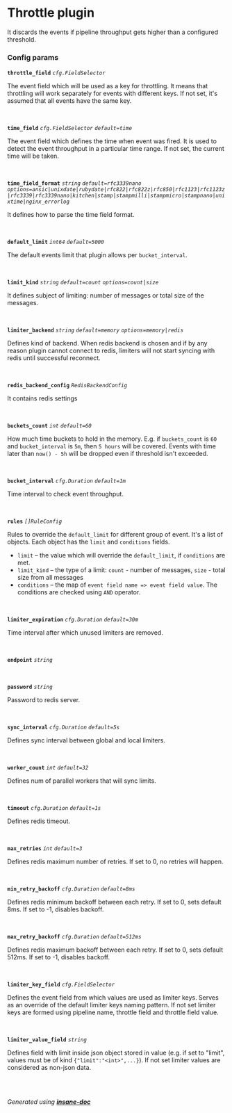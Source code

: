 # Throttle plugin
It discards the events if pipeline throughput gets higher than a configured threshold.

### Config params
**`throttle_field`** *`cfg.FieldSelector`* 

The event field which will be used as a key for throttling.
It means that throttling will work separately for events with different keys.
If not set, it's assumed that all events have the same key.

<br>

**`time_field`** *`cfg.FieldSelector`* *`default=time`* 

The event field which defines the time when event was fired.
It is used to detect the event throughput in a particular time range.
If not set, the current time will be taken.

<br>

**`time_field_format`** *`string`* *`default=rfc3339nano`* *`options=ansic|unixdate|rubydate|rfc822|rfc822z|rfc850|rfc1123|rfc1123z|rfc3339|rfc3339nano|kitchen|stamp|stampmilli|stampmicro|stampnano|unixtime|nginx_errorlog`* 

It defines how to parse the time field format.

<br>

**`default_limit`** *`int64`* *`default=5000`* 

The default events limit that plugin allows per `bucket_interval`.

<br>

**`limit_kind`** *`string`* *`default=count`* *`options=count|size`* 

It defines subject of limiting: number of messages or total size of the messages.

<br>

**`limiter_backend`** *`string`* *`default=memory`* *`options=memory|redis`* 

Defines kind of backend. When redis backend is chosen and if by any reason plugin cannot connect to redis,
limiters will not start syncing with redis until successful reconnect.

<br>

**`redis_backend_config`** *`RedisBackendConfig`* 

It contains redis settings

<br>

**`buckets_count`** *`int`* *`default=60`* 

How much time buckets to hold in the memory. E.g. if `buckets_count` is `60` and `bucket_interval` is `5m`,
then `5 hours` will be covered. Events with time later than `now() - 5h` will be dropped even if threshold isn't exceeded.

<br>

**`bucket_interval`** *`cfg.Duration`* *`default=1m`* 

Time interval to check event throughput.

<br>

**`rules`** *`[]RuleConfig`* 

Rules to override the `default_limit` for different group of event. It's a list of objects.
Each object has the `limit` and `conditions` fields.
* `limit` – the value which will override the `default_limit`, if `conditions` are met.
* `limit_kind` – the type of a limit: `count` - number of messages, `size` - total size from all messages
* `conditions` – the map of `event field name => event field value`. The conditions are checked using `AND` operator.

<br>

**`limiter_expiration`** *`cfg.Duration`* *`default=30m`* 

Time interval after which unused limiters are removed.

<br>

**`endpoint`** *`string`* 


<br>

**`password`** *`string`* 

Password to redis server.

<br>

**`sync_interval`** *`cfg.Duration`* *`default=5s`* 

Defines sync interval between global and local limiters.

<br>

**`worker_count`** *`int`* *`default=32`* 

Defines num of parallel workers that will sync limits.

<br>

**`timeout`** *`cfg.Duration`* *`default=1s`* 

Defines redis timeout.

<br>

**`max_retries`** *`int`* *`default=3`* 

Defines redis maximum number of retries. If set to 0, no retries will happen.

<br>

**`min_retry_backoff`** *`cfg.Duration`* *`default=8ms`* 

Defines redis minimum backoff between each retry. If set to 0, sets default 8ms. If set to -1, disables backoff.

<br>

**`max_retry_backoff`** *`cfg.Duration`* *`default=512ms`* 

Defines redis maximum backoff between each retry. If set to 0, sets default 512ms. If set to -1, disables backoff.

<br>

**`limiter_key_field`** *`cfg.FieldSelector`* 

Defines the event field from which values are used as limiter keys. Serves as an override of the default limiter keys naming pattern.
If not set limiter keys are formed using pipeline name, throttle field and throttle field value.

<br>

**`limiter_value_field`** *`string`* 

Defines field with limit inside json object stored in value
(e.g. if set to "limit", values must be of kind `{"limit":"<int>",...}`).
If not set limiter values are considered as non-json data.

<br>


<br>*Generated using [__insane-doc__](https://github.com/vitkovskii/insane-doc)*